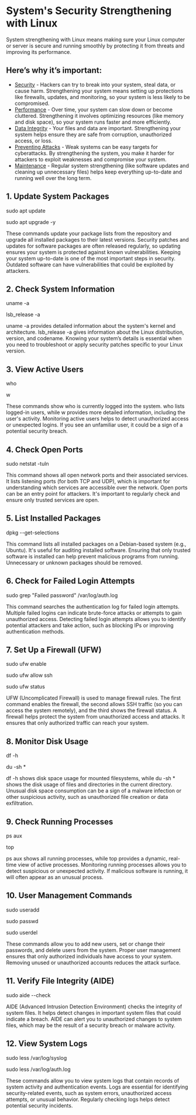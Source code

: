 # System's Security Strengthening with Linux

System strengthening with Linux means making sure your Linux computer or server is secure and running smoothly by protecting it from threats and improving its performance.

## Here’s why it’s important:

- [Security](#Security) - Hackers can try to break into your system, steal data, or cause harm. Strengthening your system means setting up protections like firewalls, updates, and monitoring, so your system is less likely to be compromised.
- [Performance](#Performance) - Over time, your system can slow down or become cluttered. Strengthening it involves optimizing resources (like memory and disk space), so your system runs faster and more efficiently.
- [Data Integrity](#DataIntegrity) - Your files and data are important. Strengthening your system helps ensure they are safe from corruption, unauthorized access, or loss.
- [Preventing Attacks](#PreventingAttacks) - Weak systems can be easy targets for cyberattacks. By strengthening the system, you make it harder for attackers to exploit weaknesses and compromise your system.
- [Maintenance](#Maintenance) - Regular system strengthening (like software updates and cleaning up unnecessary files) helps keep everything up-to-date and running well over the long term.


## 1. Update System Packages
sudo apt update

sudo apt upgrade -y

These commands update your package lists from the repository and upgrade all installed packages to their latest versions. Security patches and updates for software packages are often released regularly, so updating ensures your system is protected against known vulnerabilities.
Keeping your system up-to-date is one of the most important steps in security. Outdated software can have vulnerabilities that could be exploited by attackers.

## 2. Check System Information
uname -a

lsb_release -a

uname -a provides detailed information about the system's kernel and architecture. lsb_release -a gives information about the Linux distribution, version, and codename.
Knowing your system’s details is essential when you need to troubleshoot or apply security patches specific to your Linux version.

## 3. View Active Users
who

w

These commands show who is currently logged into the system. who lists logged-in users, while w provides more detailed information, including the user's activity.
Monitoring active users helps to detect unauthorized access or unexpected logins. If you see an unfamiliar user, it could be a sign of a potential security breach.

## 4. Check Open Ports
sudo netstat -tuln

This command shows all open network ports and their associated services. It lists listening ports (for both TCP and UDP), which is important for understanding which services are accessible over the network.
Open ports can be an entry point for attackers. It's important to regularly check and ensure only trusted services are open.

## 5. List Installed Packages
dpkg --get-selections

This command lists all installed packages on a Debian-based system (e.g., Ubuntu). It's useful for auditing installed software.
Ensuring that only trusted software is installed can help prevent malicious programs from running. Unnecessary or unknown packages should be removed.

## 6. Check for Failed Login Attempts
sudo grep "Failed password" /var/log/auth.log

This command searches the authentication log for failed login attempts. Multiple failed logins can indicate brute-force attacks or attempts to gain unauthorized access.
Detecting failed login attempts allows you to identify potential attackers and take action, such as blocking IPs or improving authentication methods.

## 7. Set Up a Firewall (UFW)
sudo ufw enable

sudo ufw allow ssh

sudo ufw status

UFW (Uncomplicated Firewall) is used to manage firewall rules. The first command enables the firewall, the second allows SSH traffic (so you can access the system remotely), and the third shows the firewall status.
A firewall helps protect the system from unauthorized access and attacks. It ensures that only authorized traffic can reach your system.

## 8. Monitor Disk Usage
df -h

du -sh *

df -h shows disk space usage for mounted filesystems, while du -sh * shows the disk usage of files and directories in the current directory.
Unusual disk space consumption can be a sign of a malware infection or other suspicious activity, such as unauthorized file creation or data exfiltration.

## 9. Check Running Processes
ps aux

top

ps aux shows all running processes, while top provides a dynamic, real-time view of active processes.
Monitoring running processes allows you to detect suspicious or unexpected activity. If malicious software is running, it will often appear as an unusual process.

## 10. User Management Commands
sudo useradd <username>

sudo passwd <username>

sudo userdel <username>

These commands allow you to add new users, set or change their passwords, and delete users from the system.
Proper user management ensures that only authorized individuals have access to your system. Removing unused or unauthorized accounts reduces the attack surface.

## 11. Verify File Integrity (AIDE)
sudo aide --check

AIDE (Advanced Intrusion Detection Environment) checks the integrity of system files. It helps detect changes in important system files that could indicate a breach.
AIDE can alert you to unauthorized changes to system files, which may be the result of a security breach or malware activity.

## 12. View System Logs
sudo less /var/log/syslog

sudo less /var/log/auth.log

These commands allow you to view system logs that contain records of system activity and authentication events.
Logs are essential for identifying security-related events, such as system errors, unauthorized access attempts, or unusual behavior. Regularly checking logs helps detect potential security incidents.



